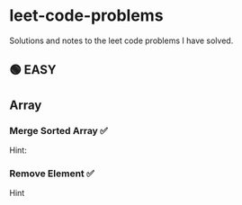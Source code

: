 # leet-code-problems
Solutions and notes to the leet code problems I have solved.

## 🟢 EASY

## Array

### Merge Sorted Array ✅
Hint:

### Remove Element ✅
Hint
